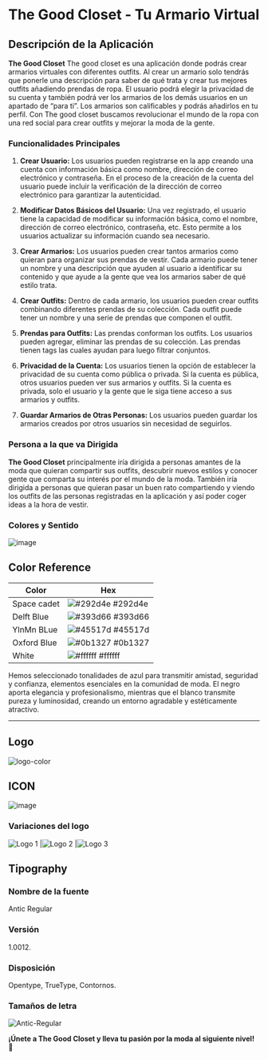 # The Good Closet - Tu Armario Virtual

## Descripción de la Aplicación

**The Good Closet** The good closet es una aplicación donde podrás crear armarios virtuales con diferentes outfits.
Al crear un armario solo tendrás que ponerle una descripción para saber de qué trata y crear tus mejores outfits añadiendo prendas de ropa.
El usuario podrá elegir la privacidad de su cuenta y también podrá ver los armarios de los demás usuarios en un apartado de “para ti”.
Los armarios son calificables y podrás añadirlos en tu perfil.
Con The good closet buscamos revolucionar el mundo de la ropa con una red social para crear outfits y mejorar la moda de la gente.

### Funcionalidades Principales

1. **Crear Usuario:** Los usuarios pueden registrarse en la app creando una cuenta con información básica como nombre, dirección de correo electrónico y contraseña. En el proceso de la creación de la cuenta del usuario puede incluir la verificación de la dirección de correo electrónico para garantizar la autenticidad.

2. **Modificar Datos Básicos del Usuario:** Una vez registrado, el usuario tiene la capacidad de modificar su información básica, como el nombre, dirección de correo electrónico, contraseña, etc. Esto permite a los usuarios actualizar su información cuando sea necesario.

3. **Crear Armarios:** Los usuarios pueden crear tantos armarios como quieran para organizar sus prendas de vestir. Cada armario puede tener un nombre y una descripción que ayuden al usuario a identificar su contenido y que ayude a la gente que vea los armarios saber de qué estilo trata.

4. **Crear Outfits:** Dentro de cada armario, los usuarios pueden crear outfits combinando diferentes prendas de su colección. Cada outfit puede tener un nombre y una serie de prendas que componen el outfit.
  
5. **Prendas para Outfits:** Las prendas conforman los outfits. Los usuarios pueden agregar, eliminar las prendas de su colección. Las prendas tienen tags las cuales ayudan para luego filtrar conjuntos.

6. **Privacidad de la Cuenta:** Los usuarios tienen la opción de establecer la privacidad de su cuenta como pública o privada. Si la cuenta es pública, otros usuarios pueden ver sus armarios y outfits. Si la cuenta es privada, solo el usuario y la gente que le siga tiene acceso a sus armarios y outfits.

7. **Guardar Armarios de Otras Personas:** Los usuarios pueden guardar los armarios 	creados por otros usuarios sin necesidad de seguirlos.

### Persona a la que va Dirigida

**The Good Closet** principalmente iría dirigida a personas amantes de la moda que quieran compartir sus outfits, descubrir nuevos estilos y conocer gente que comparta su interés por el mundo de la moda.
También iría dirigida a personas que quieran pasar un buen rato compartiendo y viendo los outfits de las personas registradas en la aplicación y así poder coger ideas a la hora de vestir.


### Colores y Sentido
![image](https://github.com/Chettyninho/ClosetLogic/assets/132547532/60ba5141-ad70-4132-b6a3-41646bb9de65)


## Color Reference

| Color             | Hex                                                                |
| ----------------- | ------------------------------------------------------------------ |
| Space cadet | ![#292d4e](https://via.placeholder.com/10/292d4e?text=+) #292d4e |
| Delft Blue | ![#393d66](https://via.placeholder.com/10/393d66?text=+) #393d66 |
| YlnMn BLue | ![#45517d](https://via.placeholder.com/10/45517d?text=+) #45517d |
| Oxford Blue | ![#0b1327](https://via.placeholder.com/10/0b1327?text=+) #0b1327 |
| White | ![#ffffff](https://via.placeholder.com/10/ffffff?text=+) #ffffff |





Hemos seleccionado tonalidades de azul para transmitir amistad, seguridad y confianza, elementos esenciales en la comunidad de moda. El negro aporta elegancia y profesionalismo, mientras que el blanco transmite pureza y luminosidad, creando un entorno agradable y estéticamente atractivo.

---

## Logo
![logo-color](https://github.com/Chettyninho/ClosetLogic/assets/132547532/f4f79357-6857-45f9-b819-65e04ac5ad73)

## ICON
![image](https://github.com/Chettyninho/ClosetLogic/assets/132547532/7fe08bec-fbc7-46b8-a5eb-8945bfea0145)

### Variaciones del logo
![Logo 1](![logo-black](https://github.com/Chettyninho/ClosetLogic/assets/132547532/dd8ea97e-6f62-4478-af7d-f168c1132b5e))
|![Logo 2](![logo-no-background](https://github.com/Chettyninho/ClosetLogic/assets/132547532/f9c3014b-41a0-4f17-a7c7-e576a25f383d))
|![Logo 3](![logo-white](https://github.com/Chettyninho/ClosetLogic/assets/132547532/83b1f072-a6bf-4bb8-9616-c9c9973fec2d))


## Tipography 
### Nombre de la fuente 
  Antic Regular
### Versión
  1.0012.
### Disposición
 Opentype, TrueType, Contornos.
 
### Tamaños de letra

![Antic-Regular](https://github.com/Chettyninho/ClosetLogic/assets/132547532/da89e126-3b07-438a-a6b4-a2769ca499c9)

 
**¡Únete a The Good Closet y lleva tu pasión por la moda al siguiente nivel!** 🌟
